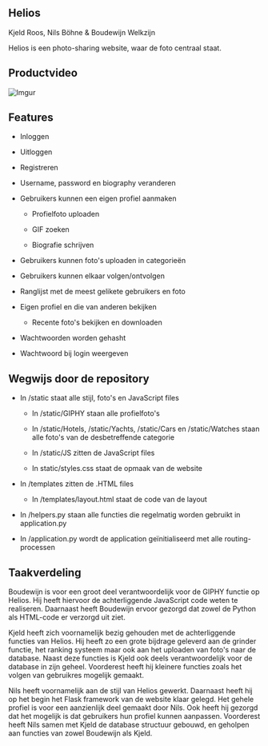 Helios
------

Kjeld Roos, Nils Böhne & Boudewijn Welkzijn

Helios is een photo-sharing website, waar de foto centraal staat.


Productvideo
--------

![Imgur](https://i.imgur.com/FcgjV2n.png)


Features
--------


* Inloggen

* Uitloggen

* Registreren

* Username, password en biography veranderen

* Gebruikers kunnen een eigen profiel aanmaken

     * Profielfoto uploaden
     
     * GIF zoeken
     
     * Biografie schrijven

* Gebruikers kunnen foto's uploaden in categorieën

* Gebruikers kunnen elkaar volgen/ontvolgen

* Ranglijst met de meest gelikete gebruikers en foto

* Eigen profiel en die van anderen bekijken
     
     * Recente foto's bekijken en downloaden

* Wachtwoorden worden gehasht

* Wachtwoord bij login weergeven


Wegwijs door de repository
--------------------------


*  In /static staat alle stijl, foto's en JavaScript files

      * In /static/GIPHY staan alle profielfoto's

      * In /static/Hotels, /static/Yachts, /static/Cars en /static/Watches staan alle foto's van de desbetreffende categorie

      * In /static/JS zitten de JavaScript files

      * In static/styles.css staat de opmaak van de website
      
* In /templates zitten de .HTML files

     * In /templates/layout.html staat de code van de layout
      
* In /helpers.py staan alle functies die regelmatig worden gebruikt in application.py

* In /application.py wordt de application geïnitialiseerd met alle routing-processen


Taakverdeling
------------------


Boudewijn is voor een groot deel verantwoordelijk voor de GIPHY functie op Helios. Hij heeft hiervoor de achterliggende JavaScript code weten te realiseren. Daarnaast heeft Boudewijn ervoor gezorgd dat zowel de Python als HTML-code er verzorgd uit ziet.

Kjeld heeft zich voornamelijk bezig gehouden met de achterliggende functies van Helios. Hij heeft zo een grote bijdrage geleverd aan de grinder functie, het ranking systeem maar ook aan het uploaden van foto's naar de database. Naast deze functies is Kjeld ook deels verantwoordelijk voor de database in zijn geheel. Voorderest heeft hij kleinere functies zoals het  volgen van gebruikres mogelijk gemaakt.

Nils heeft voornamelijk aan de stijl van Helios gewerkt. Daarnaast heeft hij op het begin het Flask framework van de website klaar gelegd. Het gehele profiel is voor een aanzienlijk deel gemaakt door Nils. Ook heeft hij gezorgd dat het mogelijk is dat gebruikers hun profiel kunnen aanpassen. Voorderest heeft Nils samen met Kjeld de database structuur gebouwd, en geholpen aan functies van zowel Boudewijn als Kjeld.
